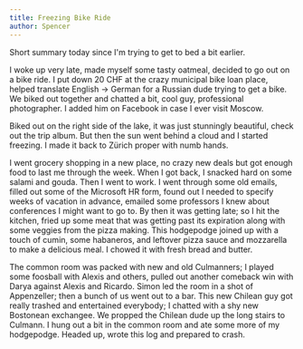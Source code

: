 ```yaml
---
title: Freezing Bike Ride
author: Spencer
---
```


Short summary today since I'm trying to get to bed a bit earlier.

I woke up very late, made myself some tasty oatmeal, decided to go out on a bike ride. I put down 20 CHF at the crazy municipal bike loan place, helped translate English -> German for a Russian dude trying to get a bike. We biked out together and chatted a bit, cool guy, professional photographer. I added him on Facebook in case I ever visit Moscow.

Biked out on the right side of the lake, it was just stunningly beautiful, check out the trip album. But then the sun went behind a cloud and I started freezing. I made it back to Zürich proper with numb hands.

I went grocery shopping in a new place, no crazy new deals but got enough food to last me through the week. When I got back, I snacked hard on some salami and gouda. Then I went to work. I went through some old emails, filled out some of the Microsoft HR form, found out I needed to specify weeks of vacation in advance, emailed some professors I knew about conferences I might want to go to. By then it was getting late; so I hit the kitchen, fried up some meat that was getting past its expiration along with some veggies from the pizza making. This hodgepodge joined up with a touch of cumin, some habaneros, and leftover pizza sauce and mozzarella to make a delicious meal. I chowed it with fresh bread and butter.

The common room was packed with new and old Culmanners; I played some foosball with Alexis and others, pulled out another comeback win with Darya against Alexis and Ricardo. Simon led the room in a shot of Appenzeller; then a bunch of us went out to a bar. This new Chilean guy got really trashed and entertained everybody; I chatted with a shy new Bostonean exchangee. We propped the Chilean dude up the long stairs to Culmann. I hung out a bit in the common room and ate some more of my hodgepodge. Headed up, wrote this log and prepared to crash.
